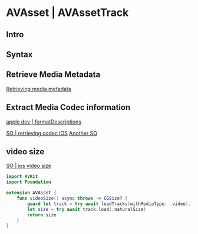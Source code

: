 # AVAsset | AVAssetTrack

## Intro


## Syntax

## Retrieve Media Metadata

[Retrieving media metadata](https://developer.apple.com/documentation/avfoundation/media_assets/retrieving_media_metadata)


## Extract Media Codec information

[apple dev | formatDescriptions](https://developer.apple.com/documentation/avfoundation/avpartialasyncproperty/3816116-formatdescriptions)

[SO | retrieving codec iOS](https://stackoverflow.com/a/36655446/5177704)
[Another SO](https://stackoverflow.com/questions/62218974/is-there-any-way-to-determine-what-codec-avplayer-is-using)


## video size

[SO | ios video size](https://stackoverflow.com/questions/37943008/how-to-get-video-size-for-hls-stream-inside-avplayer)

```swift
import AVKit
import Foundation

extension AVAsset {
    func videoSize() async throws -> CGSize? {
        guard let track = try await loadTracks(withMediaType: .video).first else { return nil }
        let size = try await track.load(.naturalSize)
        return size
    }
}
```